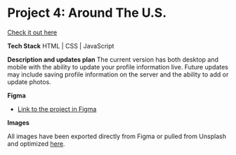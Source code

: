 # Project 4: Around The U.S.

[Check it out here](https://hcqpersonal.github.io/web_project_4/)

**Tech Stack**
HTML | CSS | JavaScript

**Description and updates plan**
The current version has both desktop and mobile with the ability to update your profile information live. Future updates may include saving profile information on the server and the ability to add or update photos.

**Figma**

* [Link to the project in Figma](https://www.figma.com/file/xM9rNsdK4iNcFJmDZho3Aw/Sprint-3%3A-From-Portland-to-Portland-%2F-desktop-%2B-mobile?node-id=500%3A0)

**Images**

All images have been exported directly from Figma or pulled from Unsplash and optimized [here](https://tinypng.com/).
